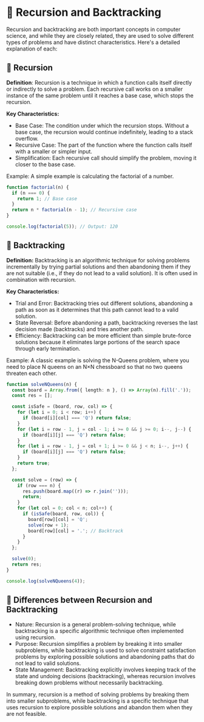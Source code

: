 # 📖 Recursion and Backtracking
Recursion and backtracking are both important concepts in computer science, and while they are closely related, they are used to solve different types of problems and have distinct characteristics.
Here's a detailed explanation of each:

## 🚀 Recursion
**Definition**: Recursion is a technique in which a function calls itself directly or indirectly to solve a problem.
Each recursive call works on a smaller instance of the same problem until it reaches a base case, which stops the recursion.

**Key Characteristics:**

- Base Case: The condition under which the recursion stops. Without a base case, the recursion would continue indefinitely, leading to a stack overflow.
- Recursive Case: The part of the function where the function calls itself with a smaller or simpler input.
- Simplification: Each recursive call should simplify the problem, moving it closer to the base case.

Example: A simple example is calculating the factorial of a number.
```TypeScript
function factorial(n) {
  if (n === 0) {
    return 1; // Base case
  }
  return n * factorial(n - 1); // Recursive case
}

console.log(factorial(5)); // Output: 120
```

## 🚀 Backtracking

**Definition:** Backtracking is an algorithmic technique for solving problems incrementally by trying partial solutions and then abandoning them if they are not suitable (i.e., if they do not lead to a valid solution). It is often used in combination with recursion.

**Key Characteristics:**

- Trial and Error: Backtracking tries out different solutions, abandoning a path as soon as it determines that this path cannot lead to a valid solution.
- State Reversal: Before abandoning a path, backtracking reverses the last decision made (backtracks) and tries another path.
- Efficiency: Backtracking can be more efficient than simple brute-force solutions because it eliminates large portions of the search space through early termination.

Example: A classic example is solving the N-Queens problem, where you need to place N queens on an N×N chessboard so that no two queens threaten each other.
```TypeScript
function solveNQueens(n) {
  const board = Array.from({ length: n }, () => Array(n).fill('.'));
  const res = [];

  const isSafe = (board, row, col) => {
    for (let i = 0; i < row; i++) {
      if (board[i][col] === 'Q') return false;
    }
    for (let i = row - 1, j = col - 1; i >= 0 && j >= 0; i--, j--) {
      if (board[i][j] === 'Q') return false;
    }
    for (let i = row - 1, j = col + 1; i >= 0 && j < n; i--, j++) {
      if (board[i][j] === 'Q') return false;
    }
    return true;
  };

  const solve = (row) => {
    if (row === n) {
      res.push(board.map((r) => r.join('')));
      return;
    }
    for (let col = 0; col < n; col++) {
      if (isSafe(board, row, col)) {
        board[row][col] = 'Q';
        solve(row + 1);
        board[row][col] = '.'; // Backtrack
      }
    }
  };

  solve(0);
  return res;
}

console.log(solveNQueens(4));

```

## 🚀 Differences between Recursion and Backtracking

- Nature: Recursion is a general problem-solving technique, while backtracking is a specific algorithmic technique often implemented using recursion.
- Purpose: Recursion simplifies a problem by breaking it into smaller subproblems, while backtracking is used to solve constraint satisfaction problems by exploring possible solutions and abandoning paths that do not lead to valid solutions.
- State Management: Backtracking explicitly involves keeping track of the state and undoing decisions (backtracking), whereas recursion involves breaking down problems without necessarily backtracking.

In summary, recursion is a method of solving problems by breaking them into smaller subproblems, while backtracking is a specific technique that uses recursion to explore possible solutions and abandon them when they are not feasible.
